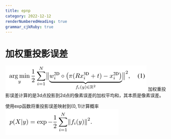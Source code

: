 ```yaml
---
title: epnp
category: 2022-12-12
renderNumberedHeading: true
grammar_cjkRuby: true
---
```


# 加权重投影误差
![enter description here](./images/1670825728757.png)
加权重投影误差计算的是3d点投影到2d点的像素误差的加权平均和，其本质是像素误差。

使用exp函数将重投影误差映射到$(0,1)$计算概率
![enter description here](./images/1670825774976.png)

